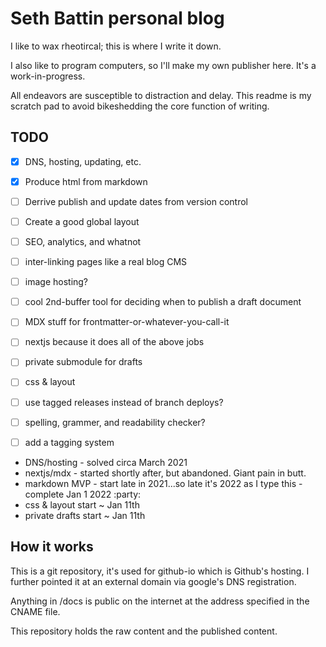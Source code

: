 Seth Battin personal blog
=========================
I like to wax rheotircal; this is where I write it down.

I also like to program computers, so I'll make my own publisher here.  It's 
a work-in-progress.

All endeavors are susceptible to distraction and delay.  This readme is my 
scratch pad to avoid bikeshedding the core function of writing.

TODO
----
- [x] DNS, hosting, updating, etc.
- [x] Produce html from markdown
- [ ] Derrive publish and update dates from version control
- [ ] Create a good global layout
- [ ] SEO, analytics, and whatnot
- [ ] inter-linking pages like a real blog CMS
- [ ] image hosting?
- [ ] cool 2nd-buffer tool for deciding when to publish a draft document
- [ ] MDX stuff for frontmatter-or-whatever-you-call-it
- [ ] nextjs because it does all of the above jobs
- [ ] private submodule for drafts
- [ ] css & layout
- [ ] use tagged releases instead of branch deploys?
- [ ] spelling, grammer, and readability checker?
- [ ] add a tagging system


- DNS/hosting - solved circa March 2021
- nextjs/mdx - started shortly after, but abandoned.  Giant pain in butt.
- markdown MVP - start late in 2021...so late it's 2022 as I type this - complete Jan 1 2022 :party:
- css & layout start ~ Jan 11th
- private drafts start ~ Jan 11th

How it works
------------

This is a git repository, it's used for github-io which is Github's hosting. I
further pointed it at an external domain via google's DNS registration.

Anything in /docs is public on the internet at the address specified in the 
CNAME file.

This repository holds the raw content and the published content.
